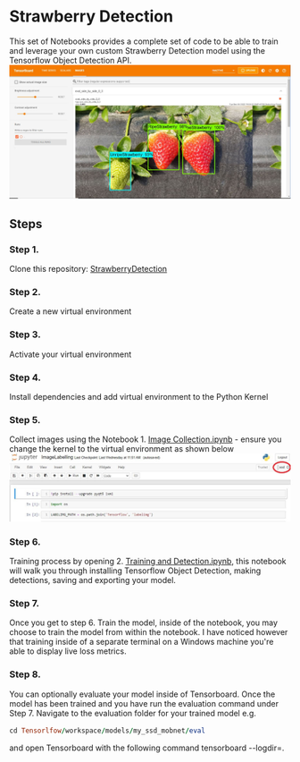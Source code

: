 # Strawberry Detection
This set of Notebooks provides a complete set of code to be able to train and leverage your own custom Strawberry Detection model using the Tensorflow Object Detection API.
![alt text](https://github.com/naruep/StrawberryDetection/blob/main/images/001.JPG?raw=true)
## Steps
### Step 1. 
Clone this repository: [StrawberryDetection](https://github.com/naruep/StrawberryDetection.git)
### Step 2.
Create a new virtual environment
### Step 3.
Activate your virtual environment
### Step 4.
Install dependencies and add virtual environment to the Python Kernel
### Step 5.
Collect images using the Notebook 1. [Image Collection.ipynb](https://github.com/naruep/StrawberryDetection/blob/main/ImageLabelling.ipynb) - ensure you change the kernel to the virtual environment as shown below
![alt text](https://github.com/naruep/StrawberryDetection/blob/main/images/007.JPG?raw=true)
### Step 6.
Training process by opening 2. [Training and Detection.ipynb](https://github.com/naruep/StrawberryDetection/blob/main/StrawberryDetectionVersion1.0.1.ipynb), this notebook will walk you through installing Tensorflow Object Detection, making detections, saving and exporting your model.
### Step 7.
Once you get to step 6. Train the model, inside of the notebook, you may choose to train the model from within the notebook. I have noticed however that training inside of a separate terminal on a Windows machine you're able to display live loss metrics.
### Step 8.
You can optionally evaluate your model inside of Tensorboard. Once the model has been trained and you have run the evaluation command under Step 7. Navigate to the evaluation folder for your trained model e.g.
```ruby
cd Tensorlfow/workspace/models/my_ssd_mobnet/eval
```
and open Tensorboard with the following command
tensorboard --logdir=.

